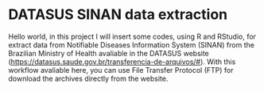 # DATASUS SINAN data extraction
Hello world, in this project I will insert some codes, using R and RStudio, for extract data from Notifiable Diseases Information System (SINAN) from the Brazilian Ministry of Health avaliable in the DATASUS website (https://datasus.saude.gov.br/transferencia-de-arquivos/#). With this workflow avaliable here, you can use File Transfer Protocol (FTP) for download the archives directly from the website. 
